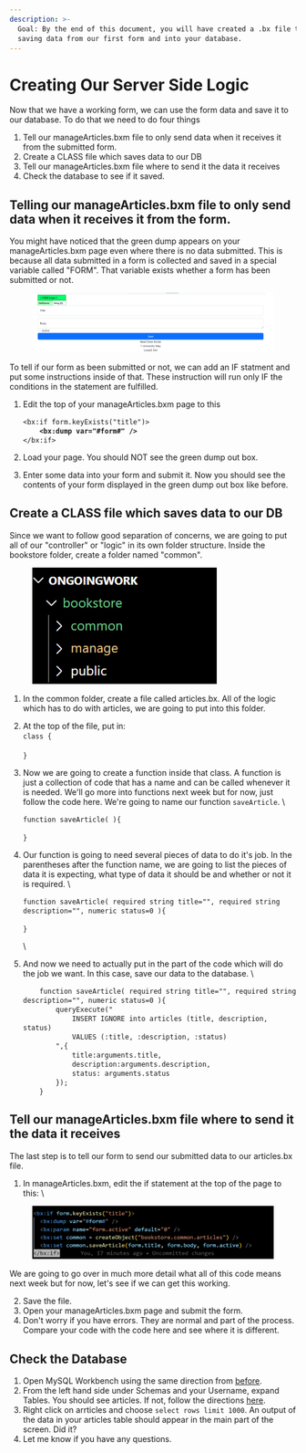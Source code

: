 ```yaml
---
description: >-
  Goal: By the end of this document, you will have created a .bx file to handle
  saving data from our first form and into your database.
---
```


# Creating Our Server Side Logic

Now that we have a working form, we can use the form data and save it to our database. To do that we need to do four things

1. Tell our manageArticles.bxm file to only send data when it receives it from the submitted form.
2. Create a CLASS file which saves data to our DB
3. Tell our manageArticles.bxm file where to send it the data it receives
4. Check the database to see if it saved.

## Telling our manageArticles.bxm file to only send data when it receives it from the form.&#x20;

You might have noticed that the green dump appears on your manageArticles.bxm page even where there is no data submitted. This is because all data submitted in a form is collected and saved in a special variable called "FORM". That variable exists whether a form has been submitted or not.&#x20;

<figure><img src="../../.gitbook/assets/image (2) (1) (1) (1) (1).png" alt=""><figcaption></figcaption></figure>

To tell if our form as been submitted or not, we can add an IF statment and put some instructions inside of that. These instruction will run only IF the conditions in the statement are fulfilled.&#x20;

1.  Edit the top of your manageArticles.bxm page to this

    <pre><code>&#x3C;bx:if form.keyExists("title")>
    <strong>    &#x3C;bx:dump var="#form#" />
    </strong>&#x3C;/bx:if>
    </code></pre>
2. Load your page.  You should NOT see the green dump out box.&#x20;
3. Enter some data into your form and submit it. Now you should see the contents of your form displayed in the green dump out box like before.

## Create a CLASS file which saves data to our DB

Since we want to follow good separation of concerns, we are going to put all of our "controller" or "logic" in its own folder structure. Inside the bookstore folder, create a folder named "common".

<figure><img src="../../.gitbook/assets/image (3) (1) (1) (1).png" alt=""><figcaption></figcaption></figure>

1. In the common folder, create a file called articles.bx. All of the logic which has to do with articles, we are going to put into this folder.&#x20;
2. At the top of the file, put in: \
   `class {`\
   \
   `}`
3.  Now we are going to create a function inside that class. A function is just a collection of code that has a name and can be called whenever it is needed. We'll go more into functions next week but for now, just follow the code here. We're going to name our function `saveArticle`. \


    ```boxlang
    function saveArticle( ){
       
    }
    ```
4.  Our function is going to need several pieces of data to do it's job. In the parentheses after the function name, we are going to list the pieces of data it is expecting, what type of data it should be and whether or not it is required. \


    ```boxlang
    function saveArticle( required string title="", required string description="", numeric status=0 ){

    }
    ```

    \

5.  And now we need to actually put in the part of the code which will do the job we want. In this case, save our data to the database. \


    ```boxlang
        function saveArticle( required string title="", required string description="", numeric status=0 ){
            queryExecute("
                INSERT IGNORE into articles (title, description, status) 
                VALUES (:title, :description, :status)
            ",{
                title:arguments.title,
                description:arguments.description,
                status: arguments.status
            });
        }
    ```

## Tell our manageArticles.bxm file where to send it the data it receives

The last step is to tell our form to send our submitted data to our articles.bx file.&#x20;

1. In manageArticles.bxm, edit the if statement at the top of the page to this: \


<figure><img src="../../.gitbook/assets/image (2) (1) (1) (1).png" alt=""><figcaption></figcaption></figure>

We are going to go over in much more detail what all of this code means next week but for now, let's see if we can get this working.&#x20;

2. Save the file.
3. Open your manageArticles.bxm page and submit the form.&#x20;
4. Don't worry if you have errors. They are normal and part of the process. Compare your code with the code here and see where it is different.&#x20;

## Check the Database

1. Open MySQL Workbench using the same direction from [before](../database-tools-and-your-first-db/connecting-to-your-mysql-database.md).&#x20;
2. From the left hand side under Schemas and your Username, expand Tables. You should see articles. If not, follow the directions [here](../database-tools-and-your-first-db/creating-your-first-table.md).&#x20;
3. Right click on arrticles and choose `select rows limit 1000`. An output of the data in your articles table should appear in the main part of the screen. Did it?
4. Let me know if you have any questions.&#x20;
